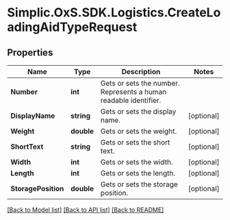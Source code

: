 # Simplic.OxS.SDK.Logistics.CreateLoadingAidTypeRequest

## Properties

Name | Type | Description | Notes
------------ | ------------- | ------------- | -------------
**Number** | **int** | Gets or sets the number.     Represents a human readable identifier.   | 
**DisplayName** | **string** | Gets or sets the display name. | [optional] 
**Weight** | **double** | Gets or sets the weight. | [optional] 
**ShortText** | **string** | Gets or sets the short text. | [optional] 
**Width** | **int** | Gets or sets the width. | [optional] 
**Length** | **int** | Gets or sets the length. | [optional] 
**StoragePosition** | **double** | Gets or sets the storage position. | [optional] 

[[Back to Model list]](../README.md#documentation-for-models) [[Back to API list]](../README.md#documentation-for-api-endpoints) [[Back to README]](../README.md)

